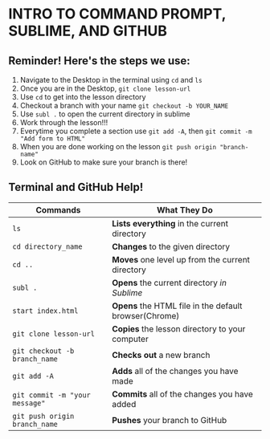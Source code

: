 # INTRO TO COMMAND PROMPT, SUBLIME, AND GITHUB

## Reminder! Here's the steps we use:
1) Navigate to the Desktop in the terminal using `cd` and `ls`
2) Once you are in the Desktop, `git clone lesson-url`
3) Use `cd` to get into the lesson directory
4) Checkout a branch with your name `git checkout -b YOUR_NAME`
5) Use `subl .` to open the current directory in sublime
6) Work through the lesson!!!
7) Everytime you complete a section use `git add -A`, then `git commit -m "Add form to HTML"`
8) When you are done working on the lesson `git push origin "branch-name"`
9) Look on GitHub to make sure your branch is there!


## Terminal and GitHub Help!
| Commands                          |      What They Do                                     |
|-----------------------------------|-------------------------------------------------------|
| `ls`                              | **Lists everything** in the current directory           |
| `cd directory_name`               | **Changes** to the given directory                      |
| `cd ..`                           | **Moves** one level up from the current directory       |
| `subl .`                          | **Opens** the current directory *in Sublime*            |
| `start index.html`                | **Opens** the HTML file in the default browser(Chrome)  |
| `git clone lesson-url`            | **Copies** the lesson directory to your computer        |
| `git checkout -b branch_name`     | **Checks out** a new branch                             |
| `git add -A`                      | **Adds** all of the changes you have made               |
| `git commit -m "your message"`    | **Commits** all of the changes you have added           |
| `git push origin branch_name`   | **Pushes** your branch to GitHub                        |
